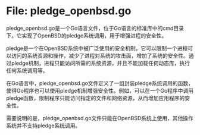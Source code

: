 # File: pledge_openbsd.go

pledge_openbsd.go是一个Go语言文件，位于Go语言的标准库中的cmd目录下。它实现了OpenBSD的pledge系统调用，用于增强进程的安全性。

pledge是一个在OpenBSD系统中被广泛使用的安全机制，它可以限制一个进程可以访问的系统资源和操作，减少了进程对系统的攻击面，增加了系统的安全性。通过pledge机制，进程只能访问所需的系统资源，并且不能加载任何动态库，执行任何系统调用等。

在Go语言中，pledge_openbsd.go文件定义了一组封装pledge系统调用的函数，使得Go程序也可以使用pledge机制增强安全性。例如，可以在一个Go程序中调用pledge函数，限制程序只能访问指定的文件和网络资源，从而增加应用程序的安全性。

需要说明的是，pledge_openbsd.go文件只能在OpenBSD系统上使用，其他操作系统并不支持pledge系统调用。

